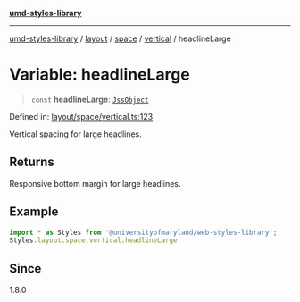 [**umd-styles-library**](../../../../../../README.md)

***

[umd-styles-library](../../../../../../modules.md) / [layout](../../../../../README.md) / [space](../../../README.md) / [vertical](../README.md) / headlineLarge

# Variable: headlineLarge

> `const` **headlineLarge**: [`JssObject`](../../../../../../utilities/namespaces/transform/type-aliases/JssObject.md)

Defined in: [layout/space/vertical.ts:123](https://github.com/UMD-Digital/design-system/blob/8021d9898368f604bce452fe4dde6fae3a0578fd/packages/styles/source/layout/space/vertical.ts#L123)

Vertical spacing for large headlines.

## Returns

Responsive bottom margin for large headlines.

## Example

```typescript
import * as Styles from '@universityofmaryland/web-styles-library';
Styles.layout.space.vertical.headlineLarge
```

## Since

1.8.0
